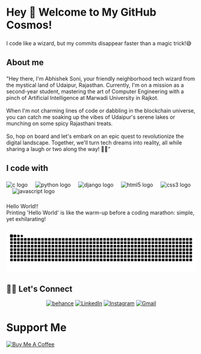 <h1 align="left">Hey 👋 Welcome to My GitHub Cosmos!</h1>

###

<p align="left">I code like a wizard, but my commits disappear faster than a magic trick!😅</p>

###

<h2 align="left">About me</h2>

###

<p align="left">"Hey there, I'm Abhishek Soni, your friendly neighborhood tech wizard from the mystical land of Udaipur, Rajasthan. Currently, I'm on a mission as a second-year student, mastering the art of Computer Engineering with a pinch of Artificial Intelligence at Marwadi University in Rajkot.<br><br>When I'm not charming lines of code or dabbling in the blockchain universe, you can catch me soaking up the vibes of Udaipur's serene lakes or munching on some spicy Rajasthani treats.<br><br>So, hop on board and let's embark on an epic quest to revolutionize the digital landscape. Together, we'll turn tech dreams into reality, all while sharing a laugh or two along the way! 🚀😄"</p>

###

<h2 align="left">I code with</h2>

###

<div align="left">
  <img src="https://cdn.jsdelivr.net/gh/devicons/devicon/icons/c/c-original.svg" height="40" alt="c logo"  />
  <img width="12" />
  <img src="https://cdn.jsdelivr.net/gh/devicons/devicon/icons/python/python-original.svg" height="40" alt="python logo"  />
  <img width="12" />
  <img src="https://cdn.jsdelivr.net/gh/devicons/devicon/icons/django/django-plain.svg" height="40" alt="django logo"  />
  <img width="12" />
  <img src="https://cdn.jsdelivr.net/gh/devicons/devicon/icons/html5/html5-original.svg" height="40" alt="html5 logo"  />
  <img width="12" />
  <img src="https://cdn.jsdelivr.net/gh/devicons/devicon/icons/css3/css3-original.svg" height="40" alt="css3 logo"  />
  <img width="12" />
  <img src="https://cdn.jsdelivr.net/gh/devicons/devicon/icons/javascript/javascript-original.svg" height="40" alt="javascript logo"  />
</div>

###

<p align="left">Hello World!!<br>Printing 'Hello World' is like the warm-up before a coding marathon: simple, yet exhilarating!</p>

###

<img src="https://raw.githubusercontent.com/abhisheksonias/abhisheksonias/output/snake.svg" alt="Snake animation" />

###
## 🙋‍♀️ Let's Connect

<p align="center">
	<a href="https://www.behance.net/abhisheksoni71" target="_blank"><img src="https://img.icons8.com/bubbles/50/000000/behance.png" alt="behance"/></a>
	<a href="https://www.linkedin.com/in/abhishek-soni-03a653227/" target="_blank"><img src="https://img.icons8.com/bubbles/50/000000/linkedin.png" alt="LinkedIn"/></a>
	<a href="https://www.instagram.com/abhisheksoni_12?igsh=bWd6bGIxMXc3MXdz" target="_blank"><img src="https://img.icons8.com/bubbles/50/000000/instagram.png" alt="Instagram"/></a>
	<a href="mailto:abhisheksoniofficial12@gmail.com" target="_blank"><img src="https://img.icons8.com/bubbles/50/000000/gmail.png" alt="Gmail"/></a>
</p>

###
# Support Me
<a href="https://www.buymeacoffee.com/abhisheksoni12" target="_blank"><img src="https://cdn.buymeacoffee.com/buttons/default-orange.png" alt="Buy Me A Coffee" height="41" width="174"></a>